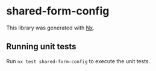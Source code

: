 # shared-form-config

This library was generated with [Nx](https://nx.dev).

## Running unit tests

Run `nx test shared-form-config` to execute the unit tests.
